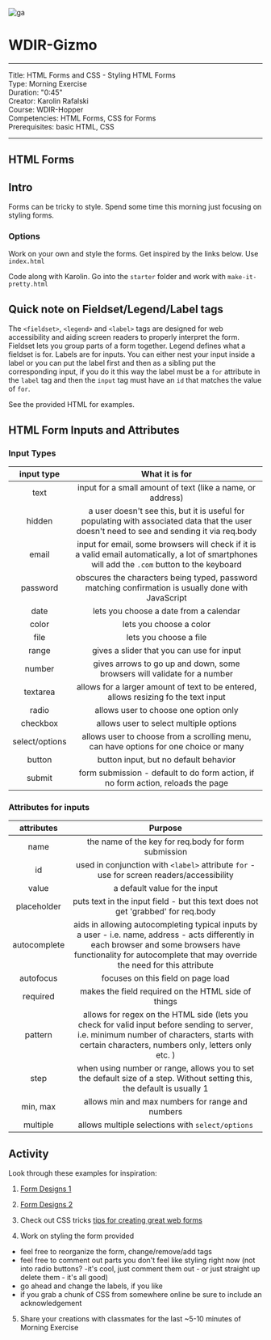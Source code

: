 
![ga](http://mobbook.generalassemb.ly/ga_cog.png)

# WDIR-Gizmo

---
Title: HTML Forms and CSS - Styling HTML Forms <br>
Type: Morning Exercise<br>
Duration: "0:45"<br>
Creator: Karolin Rafalski<br>
Course: WDIR-Hopper <br>
Competencies: HTML Forms, CSS for Forms <br>
Prerequisites: basic HTML, CSS<br>

---

## HTML Forms

## Intro
Forms can be tricky to style. Spend some time this morning just focusing on styling forms.

### Options
Work on your own and style the forms. Get inspired by the links below. Use `index.html` 

Code along with Karolin. Go into the `starter` folder and work with `make-it-pretty.html`

## Quick note on Fieldset/Legend/Label tags
The `<fieldset>`, `<legend>` and `<label>` tags are designed for web accessibility and aiding screen readers to properly interpret the form. Fieldset lets you group parts of a form together. Legend defines what a fieldset is for. Labels are for inputs. You can either nest your input inside a label or you can put the label first and then as a sibling put the corresponding input, if you do it this way the label must be a `for` attribute in the `label` tag and then the `input` tag must have an `id` that matches the value of `for`.

See the provided HTML for examples.

## HTML Form Inputs and Attributes

### Input Types
|input type| What it is for |
|:-----------:|:------:|
| text | input for a small amount of text (like a name, or address)|
| hidden | a user doesn't see this, but it is useful for populating with associated data that the user doesn't need to see and sending it via req.body |
| email| input for email, some browsers will check if it is a valid email automatically, a lot of smartphones will add the `.com` button to the keyboard |
| password | obscures the characters being typed, password matching confirmation is usually done with JavaScript |
| date | lets you choose a date from a calendar |
| color | lets you choose a color |
| file | lets you choose a file |
| range | gives a slider that you can use for input |
|number | gives arrows to go up and down, some browsers will validate for a number |
| textarea | allows for a larger amount of text to be entered, allows resizing fo the text input |
| radio | allows user to choose one option only |
| checkbox | allows user to select multiple options|
| select/options| allows user to choose from a scrolling menu, can have options for one choice or many |
| button | button input, but no default behavior|
| submit | form submission - default to do form action, if no form action, reloads the page |



### Attributes for inputs

|attributes| Purpose|
|:-----------:|:------:|
| name | the name of the key for req.body for form submission |
| id   | used in conjunction with `<label>` attribute `for` - use for screen readers/accessibility|
| value | a default value for the input |
| placeholder | puts text in the input field - but this text does not get 'grabbed' for req.body |
| autocomplete | aids in allowing autocompleting typical inputs by a user - i.e. name, address - acts differently in each browser and some browsers have functionality for autocomplete that may override the need for this attribute |
| autofocus | focuses on this field on page load |
| required | makes the field required on the HTML side of things|
| pattern | allows for regex on the HTML side (lets you check for valid input before sending to server, i.e. minimum number of characters, starts with certain characters, numbers only, letters only etc. ) |
| step | when using number or range, allows you to set the default size of a step. Without setting this, the default is usually 1 |
|min, max| allows min and max numbers for range and numbers |
| multiple | allows multiple selections with `select/options` |

## Activity

Look through these examples for inspiration:
1. [Form Designs 1](https://www.sanwebe.com/2014/08/css-html-forms-designs)
2. [Form Designs 2 ](https://www.sanwebe.com/2013/10/css-html-form-styles)

3. Check out CSS tricks [tips for creating great web forms](https://css-tricks.com/tips-for-creating-great-web-forms/)

4. Work on styling the form provided
 - feel free to reorganize the form, change/remove/add tags
 - feel free to comment out parts you don't feel like styling right now (not into radio buttons? -it's cool, just comment them out - or just straight up delete them - it's all good)
 - go ahead and change the labels, if you like
 - if you grab a chunk of CSS from somewhere online be sure to include an acknowledgement
 5. Share your creations with classmates for the last ~5-10 minutes of Morning Exercise
 

